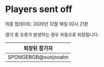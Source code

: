 # Players sent off
최종 업데이트: 2020년 12월 18일 02시 21분


경기 중 오류가 발생하는 경우 자동으로 퇴장됩니다.


| 퇴장된 참가자 |
|:---:|
| SPONGEBOB@sunjooahn |